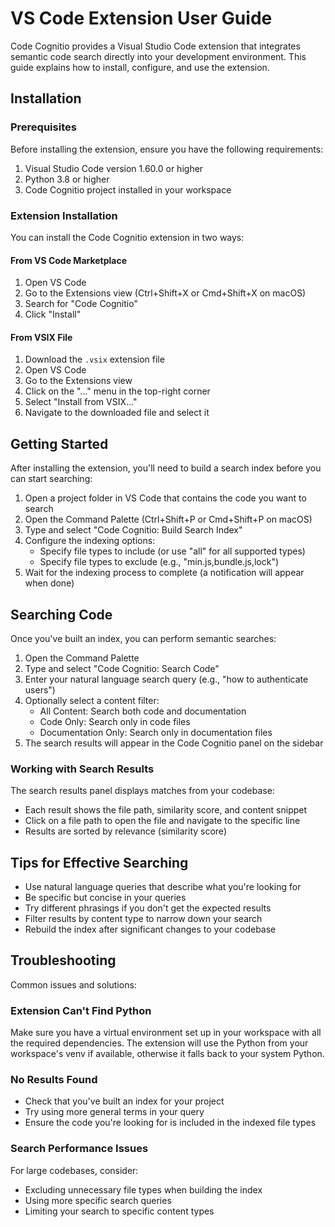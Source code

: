 # VS Code Extension User Guide

Code Cognitio provides a Visual Studio Code extension that integrates semantic code search directly into your development environment. This guide explains how to install, configure, and use the extension.

## Installation

### Prerequisites

Before installing the extension, ensure you have the following requirements:

1. Visual Studio Code version 1.60.0 or higher
2. Python 3.8 or higher
3. Code Cognitio project installed in your workspace

### Extension Installation

You can install the Code Cognitio extension in two ways:

#### From VS Code Marketplace

1. Open VS Code
2. Go to the Extensions view (Ctrl+Shift+X or Cmd+Shift+X on macOS)
3. Search for "Code Cognitio"
4. Click "Install"

#### From VSIX File

1. Download the `.vsix` extension file
2. Open VS Code
3. Go to the Extensions view
4. Click on the "..." menu in the top-right corner
5. Select "Install from VSIX..."
6. Navigate to the downloaded file and select it

## Getting Started

After installing the extension, you'll need to build a search index before you can start searching:

1. Open a project folder in VS Code that contains the code you want to search
2. Open the Command Palette (Ctrl+Shift+P or Cmd+Shift+P on macOS)
3. Type and select "Code Cognitio: Build Search Index"
4. Configure the indexing options:
   - Specify file types to include (or use "all" for all supported types)
   - Specify file types to exclude (e.g., "min.js,bundle.js,lock")
5. Wait for the indexing process to complete (a notification will appear when done)

## Searching Code

Once you've built an index, you can perform semantic searches:

1. Open the Command Palette
2. Type and select "Code Cognitio: Search Code"
3. Enter your natural language search query (e.g., "how to authenticate users")
4. Optionally select a content filter:
   - All Content: Search both code and documentation
   - Code Only: Search only in code files
   - Documentation Only: Search only in documentation files
5. The search results will appear in the Code Cognitio panel on the sidebar

### Working with Search Results

The search results panel displays matches from your codebase:

- Each result shows the file path, similarity score, and content snippet
- Click on a file path to open the file and navigate to the specific line
- Results are sorted by relevance (similarity score)

## Tips for Effective Searching

- Use natural language queries that describe what you're looking for
- Be specific but concise in your queries
- Try different phrasings if you don't get the expected results
- Filter results by content type to narrow down your search
- Rebuild the index after significant changes to your codebase

## Troubleshooting

Common issues and solutions:

### Extension Can't Find Python

Make sure you have a virtual environment set up in your workspace with all the required dependencies. The extension will use the Python from your workspace's venv if available, otherwise it falls back to your system Python.

### No Results Found

- Check that you've built an index for your project
- Try using more general terms in your query
- Ensure the code you're looking for is included in the indexed file types

### Search Performance Issues

For large codebases, consider:
- Excluding unnecessary file types when building the index
- Using more specific search queries
- Limiting your search to specific content types 